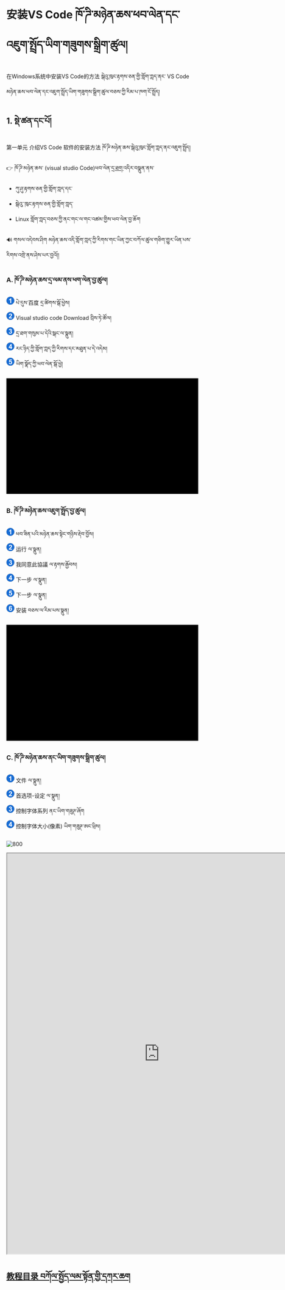 # 安装VS Code ཁོ་ཌི་མཉེན་ཆས་ཕབ་ལེན་དང་འཇུག་སྤྲོད་ཡིག་གཟུགས་སྒྲིག་ཚུལ། 


在Windows系统中安装VS Code的方法 སྒེའུ་ཁུང་རྟགས་ཅན་གྱི་གློག་ཀླད་ནང་ VS Code མཉེན་ཆས་ཕབ་ལེན་དང་འཇུག་སྤྲོད་ཡིག་གཟུགས་སྒྲིག་ཚུལ་བཅས་ཀྱི་རིམ་པ་ཁག་ངོ་སྤྲོད།  


## 1. སྡེ་ཚན་དང་པོ། 
第一单元 介绍VS Code 软件的安装方法 ཁོ་ཌི་མཉེན་ཆས་སྒེའུ་ཁུང་གློག་ཀླད་ནང་འཇུག་སྤྲོད།  

👉 ཁོ་ཌི་མཉེན་ཆས་ (visual studio Code)ཕབ་ལེན་[དྲ་ཐག་](https://code.visualstudio.com/download#)འདིར་བསྣུན་ནས་
- ཀུ་ཤུ་རྟགས་ཅན་གྱི་གློག་ཀླད་དང་
- སྒེའུ་་ཁུང་རྟགས་ཅན་གྱི་གློག་ཀླད་
- Linux གློག་ཀླད་བཅས་ཀྱི་ནང་གང་ལ་གང་འཚམ་གྱིས་ཕབ་ལེན་བྱ་ཆོག

🔊 གསལ་འདེབས་ཤིག མཉེན་ཆས་འདི་གློག་ཀླད་ཀྱི་རིགས་གང་ཡིན་ཀྱང་བཀོལ་ཚུལ་གཅིག་གྱུར་ཡིན་པས་རིགས་འགྲེ་ནས་ཤེས་པར་བྱའོ།།
### A. ཁོ་ཌི་མཉེན་ཆས་དྲ་ལམ་ནས་ཕག་ལེན་བྱ་ཚུལ། 
 
![Image](images/000006.png) པེ་དུས་百度 དྲ་ཚིགས་སྒོ་ཕྱེས།  
![Image](images/000001.png) Visual studio code Download བྲིས་ཏེ་ཚོལ།  
![Image](images/000019.png) དྲ་ཐག་གསུམ་པ་དེའི་སྒང་ལ་སྣུན།  
![Image](images/000012.png) རང་ཉིད་ཀྱི་གློག་ཀླད་ཀྱི་རིགས་དང་མཐུན་པ་དེ་འདེམ།  
![Image](images/000007.png) ཡིག་སྣོད་ཀྱི་ཕབ་ལེན་སྒོ་ཕྱེ། 

![800](images/000016.gif)

### B. ཁོ་ཌི་མཉེན་ཆས་འཇུག་སྤྲོད་བྱ་ཚུལ། 

![Image](images/000006.png) ཕབ་ཟིན་པའི་མཉེན་ཆས་སྟེང་གཉིས་རྡེབ་བྱོས།  
![Image](images/000001.png) 运行 ལ་སྣུན།  
![Image](images/000019.png) 我同意此協議 ལ་རྟགས་རྒྱོབས།  
![Image](images/000012.png) 下一步 ལ་སྣུན།  
![Image](images/000007.png) 下一步 ལ་སྣུན།  
![Image](images/000002.png) 安装 བཅས་ལ་རིམ་པས་སྣུན། 

![800](images/000010.gif)

### C. ཁོ་ཌི་མཉེན་ཆས་ནང་ཡིག་གཟུགས་སྒྲིག་ཚུལ། 


![Image](images/000006.png) 文件 ལ་སྣུན།  
![Image](images/000001.png) 首选项-设定 ལ་སྣུན།  
![Image](images/000019.png) 控制字体系列 ནང་ཡིག་གཟུཊ་ཞོག  
![Image](images/000012.png) 控制字体大小(像素) ཡིག་གཟུཊ་ཨང་ཕྲིས།  


![800](images/000011.gif)


<p class="hide top"><iframe src="https://shimowendang.com/forms/iUriILOMkMg6DIBa/fill?channel=1" style="height:1050px;width:800px;"></iframe></p>

##  [教程目录 བཀོལ་སྤྱོད་ལམ་སྟོན་གྱི་དཀར་ཆག](https://github.com/buda-base/budax) 


